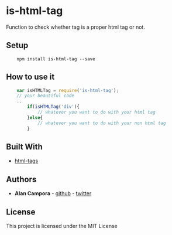 # is-html-tag
Function to check whether tag is a proper html tag or not.

## Setup

```
    npm install is-html-tag --save
```

## How to use it

```javascript
    var isHTMLTag = require('is-html-tag'); 
    // your beautiful code
    ..
        if(isHTMLTag('div'){
            // whatever you want to do with your html tag 
        }else{
            // whatever you want to do with your non html tag
        }
```


## Built With

* [html-tags](https://www.npmjs.com/package/html-tags) 

## Authors

* **Alan Campora** - [github](https://github.com/alancampora) - [twitter](https://twitter.com/alancampora) 

## License

This project is licensed under the MIT License
